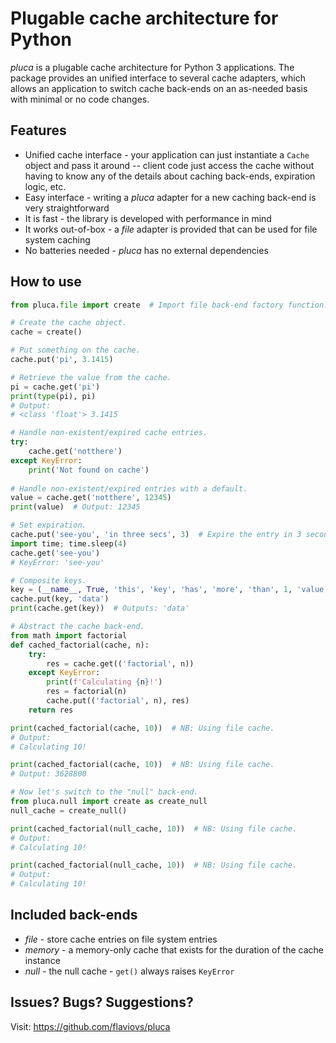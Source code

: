 Plugable cache architecture for Python
=======================================

*pluca* is a plugable cache architecture for Python 3
applications. The package provides an unified interface to several
cache adapters, which allows an application to switch cache back-ends
on an as-needed basis with minimal or no code changes.

Features
--------
- Unified cache interface - your application can just instantiate a
  `Cache` object and pass it around -- client code just access the
  cache without having to know any of the details about caching
  back-ends, expiration logic, etc.
- Easy interface - writing a *pluca* adapter for a new caching back-end
  is very straightforward
- It is fast - the library is developed with performance in mind
- It works out-of-box - a *file* adapter is provided that can be used
  for file system caching
- No batteries needed - *pluca* has no external dependencies

How to use
----------

```python
from pluca.file import create  # Import file back-end factory function.

# Create the cache object.
cache = create()

# Put something on the cache.
cache.put('pi', 3.1415)

# Retrieve the value from the cache.
pi = cache.get('pi')
print(type(pi), pi)
# Output:
# <class 'float'> 3.1415

# Handle non-existent/expired cache entries.
try:
	cache.get('notthere')
except KeyError:
	print('Not found on cache')
	
# Handle non-existent/expired entries with a default.
value = cache.get('notthere', 12345)
print(value)  # Output: 12345

# Set expiration.
cache.put('see-you', 'in three secs', 3)  # Expire the entry in 3 seconds.
import time; time.sleep(4)
cache.get('see-you')
# KeyError: 'see-you'

# Composite keys.
key = (__name__, True, 'this', 'key', 'has', 'more', 'than', 1, 'value')
cache.put(key, 'data')
print(cache.get(key))  # Outputs: 'data'

# Abstract the cache back-end.
from math import factorial
def cached_factorial(cache, n):
	try:
		res = cache.get(('factorial', n))
	except KeyError:
		print(f'Calculating {n}!')
		res = factorial(n)
		cache.put(('factorial', n), res)
	return res

print(cached_factorial(cache, 10))  # NB: Using file cache.
# Output:
# Calculating 10!

print(cached_factorial(cache, 10))  # NB: Using file cache.
# Output: 3628800

# Now let's switch to the "null" back-end.
from pluca.null import create as create_null
null_cache = create_null()

print(cached_factorial(null_cache, 10))  # NB: Using file cache.
# Output:
# Calculating 10!

print(cached_factorial(null_cache, 10))  # NB: Using file cache.
# Output:
# Calculating 10!
```

Included back-ends
------------------

- *file* - store cache entries on file system entries
- *memory* - a memory-only cache that exists for the duration of the cache instance
- *null* - the null cache - `get()` always raises `KeyError`


Issues? Bugs? Suggestions?
--------------------------
Visit: https://github.com/flaviovs/pluca
